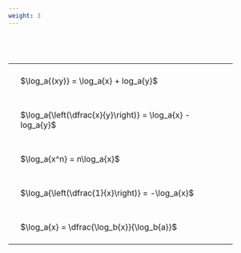 ```yaml
---
weight: 3
---
```


#  
<br>
<style type="text/css">
#T_b19c3 th.col_heading {
  text-align: left;
  font-size: 1em;
}
#T_b19c3 td {
  text-align: left;
  font-size: 1em;
  padding: 1.5em;
}
#T_b19c3_row0_col0, #T_b19c3_row1_col0, #T_b19c3_row2_col0, #T_b19c3_row3_col0, #T_b19c3_row4_col0 {
  width: 400px;
  white-space: pre-wrap;
}
</style>
<table id="T_b19c3">
  <thead>
  </thead>
  <tbody>
    <tr>
      <td id="T_b19c3_row0_col0" class="data row0 col0" >$\log_a{(xy)} = \log_a{x} + log_a{y}$</td>
    </tr>
    <tr>
      <td id="T_b19c3_row1_col0" class="data row1 col0" >$\log_a{\left(\dfrac{x}{y}\right)} = \log_a{x} - log_a{y}$</td>
    </tr>
    <tr>
      <td id="T_b19c3_row2_col0" class="data row2 col0" >$\log_a{x^n} = n\log_a{x}$</td>
    </tr>
    <tr>
      <td id="T_b19c3_row3_col0" class="data row3 col0" >$\log_a{\left(\dfrac{1}{x}\right)} = -\log_a{x}$</td>
    </tr>
    <tr>
      <td id="T_b19c3_row4_col0" class="data row4 col0" >$\log_a{x} = \dfrac{\log_b{x}}{\log_b{a}}$</td>
    </tr>
  </tbody>
</table>
